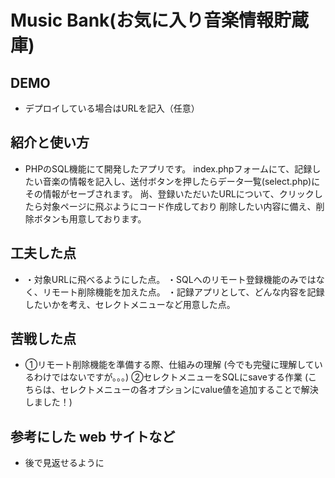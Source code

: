 # Music Bank(お気に入り音楽情報貯蔵庫)

## DEMO

  - デプロイしている場合はURLを記入（任意）

## 紹介と使い方

  - PHPのSQL機能にて開発したアプリです。
    index.phpフォームにて、記録したい音楽の情報を記入し、送付ボタンを押したらデータ一覧(select.php)にその情報がセーブされます。
    尚、登録いただいたURLについて、クリックしたら対象ページに飛ぶようにコード作成しており
    削除したい内容に備え、削除ボタンも用意しております。

## 工夫した点

  - ・対象URLに飛べるようにした点。
    ・SQLへのリモート登録機能のみではなく、リモート削除機能を加えた点。
    ・記録アプリとして、どんな内容を記録したいかを考え、セレクトメニューなど用意した点。

## 苦戦した点

  - ①リモート削除機能を準備する際、仕組みの理解
    (今でも完璧に理解しているわけではないですが。。。)
    ②セレクトメニューをSQLにsaveする作業
    (こちらは、セレクトメニューの各オプションにvalue値を追加することで解決しました！)

## 参考にした web サイトなど

  - 後で見返せるように